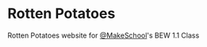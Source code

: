 # Rotten Potatoes
Rotten Potatoes website for [@MakeSchool](https://github.com/MakeSchool)'s BEW 1.1 Class
